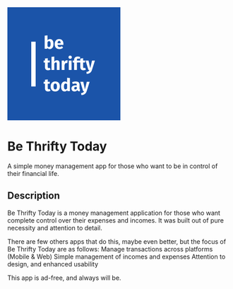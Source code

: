 <img src="https://github.com/AmruthPillai/BeThriftyToday/blob/master/assets/icons/app_icon.png?raw=true" alt="Be Thrifty Today" width="256px" />

# Be Thrifty Today

A simple money management app for those who want to be in control of their financial life.

## Description

Be Thrifty Today is a money management application for those who want complete control over their expenses and incomes. It was built out of pure necessity and attention to detail.

There are few others apps that do this, maybe even better, but the focus of Be Thrifty Today are as follows:
Manage transactions across platforms (Mobile & Web)
Simple management of incomes and expenses
Attention to design, and enhanced usability

This app is ad-free, and always will be.
